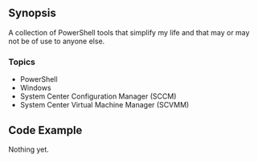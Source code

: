## Synopsis

A collection of PowerShell tools that simplify my life and that may or may not be of use to anyone else.

### Topics

* PowerShell
* Windows
* System Center Configuration Manager (SCCM)
* System Center Virtual Machine Manager (SCVMM)

## Code Example

Nothing yet.
